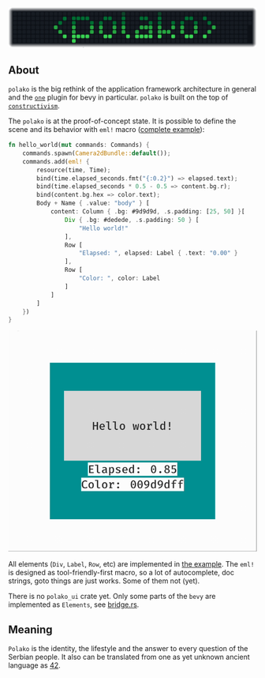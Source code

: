 ![Polako](docs/polakoko.png)

## About

`polako` is the big rethink of the application framework architecture in general and the [`one`](https://github.com/jkb0o/belly/issues/77) plugin for bevy in particular.
`polako` is built on the top of [`constructivism`](https://github.com/polako-rs/constructivism).

The `polako` is at the proof-of-concept state. It is possible to define the scene and its behavior with `eml!` macro ([complete example](./examples/ui.rs)):
```rust
fn hello_world(mut commands: Commands) {
    commands.spawn(Camera2dBundle::default());
    commands.add(eml! {
        resource(time, Time);
        bind(time.elapsed_seconds.fmt("{:0.2}") => elapsed.text);
        bind(time.elapsed_seconds * 0.5 - 0.5 => content.bg.r);
        bind(content.bg.hex => color.text);
        Body + Name { .value: "body" } [
            content: Column { .bg: #9d9d9d, .s.padding: [25, 50] }[
                Div { .bg: #dedede, .s.padding: 50 } [
                    "Hello world!"
                ],
                Row [
                    "Elapsed: ", elapsed: Label { .text: "0.00" }
                ],
                Row [
                    "Color: ", color: Label
                ]
            ]
        ]
    })
}
```

![Polako MVP Sample](docs/ui.gif)

All elements (`Div`, `Label`, `Row`, etc) are implemented in [the example](./examples/ui.rs). The `eml!` is designed as tool-friendly-first macro, so a lot of autocomplete, doc strings, goto things are just works. Some of them not (yet).

There is no `polako_ui` crate yet. Only some parts of the `bevy` are implemented as `Elements`, see [bridge.rs](./crates/polako_constructivism/src/bridge.rs).


## Meaning

`Polako` is the identity, the lifestyle and the answer to every question of the Serbian people. It also can be translated from one as yet unknown ancient language as [42](https://en.wikipedia.org/wiki/Phrases_from_The_Hitchhiker%27s_Guide_to_the_Galaxy#Answer_to_the_Ultimate_Question_of_Life,_the_Universe,_and_Everything_(42)).